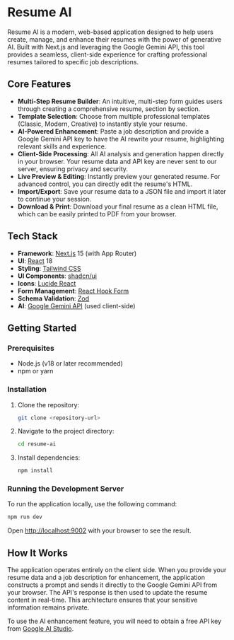 # Resume AI

Resume AI is a modern, web-based application designed to help users create, manage, and enhance their resumes with the power of generative AI. Built with Next.js and leveraging the Google Gemini API, this tool provides a seamless, client-side experience for crafting professional resumes tailored to specific job descriptions.

## Core Features

- **Multi-Step Resume Builder**: An intuitive, multi-step form guides users through creating a comprehensive resume, section by section.
- **Template Selection**: Choose from multiple professional templates (Classic, Modern, Creative) to instantly style your resume.
- **AI-Powered Enhancement**: Paste a job description and provide a Google Gemini API key to have the AI rewrite your resume, highlighting relevant skills and experience.
- **Client-Side Processing**: All AI analysis and generation happen directly in your browser. Your resume data and API key are never sent to our server, ensuring privacy and security.
- **Live Preview & Editing**: Instantly preview your generated resume. For advanced control, you can directly edit the resume's HTML.
- **Import/Export**: Save your resume data to a JSON file and import it later to continue your session.
- **Download & Print**: Download your final resume as a clean HTML file, which can be easily printed to PDF from your browser.

## Tech Stack

- **Framework**: [Next.js](https://nextjs.org/) 15 (with App Router)
- **UI**: [React](https://reactjs.org/) 18
- **Styling**: [Tailwind CSS](https://tailwindcss.com/)
- **UI Components**: [shadcn/ui](https://ui.shadcn.com/)
- **Icons**: [Lucide React](https://lucide.dev/)
- **Form Management**: [React Hook Form](https://react-hook-form.com/)
- **Schema Validation**: [Zod](https://zod.dev/)
- **AI**: [Google Gemini API](https://ai.google.dev/) (used client-side)

## Getting Started

### Prerequisites

- Node.js (v18 or later recommended)
- npm or yarn

### Installation

1.  Clone the repository:
    ```bash
    git clone <repository-url>
    ```
2.  Navigate to the project directory:
    ```bash
    cd resume-ai
    ```
3.  Install dependencies:
    ```bash
    npm install
    ```

### Running the Development Server

To run the application locally, use the following command:

```bash
npm run dev
```

Open [http://localhost:9002](http://localhost:9002) with your browser to see the result.

## How It Works

The application operates entirely on the client side. When you provide your resume data and a job description for enhancement, the application constructs a prompt and sends it directly to the Google Gemini API from your browser. The API's response is then used to update the resume content in real-time. This architecture ensures that your sensitive information remains private.

To use the AI enhancement feature, you will need to obtain a free API key from [Google AI Studio](https://aistudio.google.com/app/apikey).
